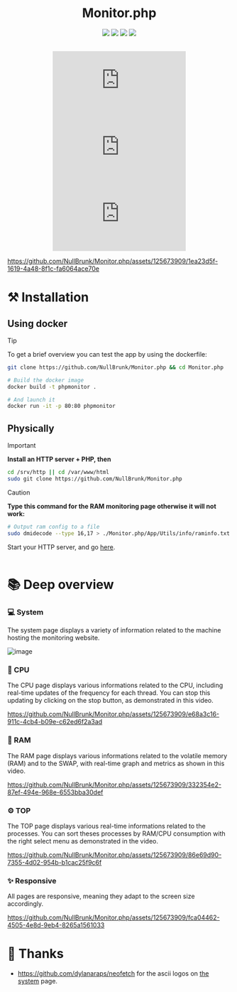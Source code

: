 <div align="center">

# Monitor.php  

<div>
 <img src="https://github.com/user-attachments/assets/59de89f6-6cc0-4ebc-8208-00f8db39d323">
 <img src="https://github.com/user-attachments/assets/0fbab25d-8122-4913-b780-9757d9fad54e">
 <img src="https://github.com/user-attachments/assets/bd2b693f-659b-4da7-a9c7-d04719e65246">
 <img src="https://github.com/user-attachments/assets/f16fe60d-278f-4f41-af90-ff7143943614">
</div>



<br/>  
 
![GitHub top language](https://img.shields.io/github/languages/top/NullBrunk/Monitor.php?style=for-the-badge)
![GitHub commit activity](https://img.shields.io/github/commit-activity/m/NullBrunk/Monitor.php?style=for-the-badge)
![repo size](https://img.shields.io/github/repo-size/NullBrunk/Monitor.php?style=for-the-badge)

</div>

https://github.com/NullBrunk/Monitor.php/assets/125673909/1ea23d5f-1619-4a48-8f1c-fa6064ace70e


# ⚒️ Installation

## Using docker
> [!TIP]
> To get a brief overview you can test the app by using the dockerfile:

```bash
git clone https://github.com/NullBrunk/Monitor.php && cd Monitor.php

# Build the docker image
docker build -t phpmonitor .

# And launch it
docker run -it -p 80:80 phpmonitor
```

## Physically

> [!IMPORTANT]
> **Install an HTTP server + PHP, then**

```bash
cd /srv/http || cd /var/www/html
sudo git clone https://github.com/NullBrunk/Monitor.php
```

> [!CAUTION]
> **Type this command for the RAM monitoring page otherwise it will not work:**

```bash
# Output ram config to a file
sudo dmidecode --type 16,17 > ./Monitor.php/App/Utils/info/raminfo.txt
```

Start your HTTP server, and go <a href="http://127.0.0.1/Monitor.php/">here</a>.
<br><br>

# 📚 Deep overview
### 💻 System

The system page displays a variety of information related to the machine hosting the monitoring website.

![image](https://github.com/NullBrunk/Monitor.php/assets/125673909/182d47c1-8a0f-4e09-aa9b-c8311605f042)


### 🔳 CPU

The CPU page displays various informations related to the CPU, including real-time updates of the frequency for each thread. You can stop this updating by clicking on the stop button, as demonstrated in this video.

https://github.com/NullBrunk/Monitor.php/assets/125673909/e68a3c16-911c-4cb4-b09e-c62ed6f2a3ad

### 💾 RAM

The RAM page displays various informations related to the volatile memory (RAM) and to the SWAP, with real-time graph and metrics as shown in this video.


https://github.com/NullBrunk/Monitor.php/assets/125673909/332354e2-87ef-494e-968e-6553bba30def


### ⚙️ TOP 

The TOP page displays various real-time informations related to the processes. You can sort theses processes by RAM/CPU consumption with the right select menu as demonstrated in the video.

https://github.com/NullBrunk/Monitor.php/assets/125673909/86e69d90-7355-4d02-954b-b1cac25f9c6f

### ✨ Responsive
All pages are responsive, meaning they adapt to the screen size accordingly.

https://github.com/NullBrunk/Monitor.php/assets/125673909/fca04462-4505-4e8d-9eb4-8265a1561033


# 🤝 Thanks
- https://github.com/dylanaraps/neofetch for the ascii logos on <a href="https://github.com/NullBrunk/Monitor.php/blob/main/system.php">the system</a> page. 
